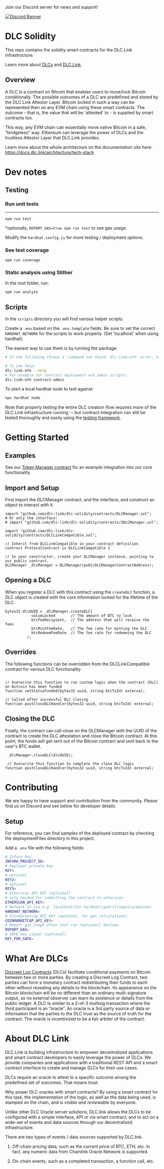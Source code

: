Join our Discord server for news and support!

[![Discord Banner](https://discordapp.com/api/guilds/887360470955208745/widget.png?style=banner2)](https://discord.gg/TtzqyfPCvE)

# DLC Solidity

This repo contains the solidity smart contracts for the DLC.Link infrastructure.

Learn more about [DLCs](https://github.com/DLC-link/dlc-solidity#What-Are-DLCs) and [DLC.Link](https://dlc.link).

## Overview

A DLC is a contract on Bitcoin that enables users to move/lock Bitcoin conditionally. The possible outcomes of a DLC are predefined and stored by the DLC.Link Attestor Layer. Bitcoin locked in such a way can be represented then on any EVM chain using these smart contracts. The outcome - that is, the value that will be 'attested' to - is supplied by smart contracts too.

This way, any EVM chain can essentially move native Bitcoin in a safe, "bridgeless" way. Ethereum can leverage the power of DLCs and the trustless Attestor Layer that DLC.Link provides.

Learn more about the whole architecture on the documentation site here:
https://docs.dlc.link/architecture/tech-stack

# Dev notes

## Testing

### Run unit tests

---

```
npm run test
```

\*optionally, `REPORT_GAS=true npm run test` to see gas usage.

Modify the `hardhat.config.js` for more testing / deployment options.

### See test coverage

```
npm run coverage
```

### Static analysis using Slither

In the root folder, run:

```
npm run analyze
```

## Scripts

In the `scripts` directory you will find various helper scripts.

Create a `.env` based on the `.env.template` fields.
Be sure to set the correct `HARDHAT_NETWORK` for the scripts to work properly. (Set 'localhost' when using hardhat).

The easiest way to use them is by running the package:

```bash
# If the following throws a 'command not found: dlc-link-eth' error, try running 'npm link' after 'npm i' to set up the symlink for your $PATH

# To see help:
dlc-link-eth --help
# For example for contract deployment and admin scripts:
dlc-link-eth contract-admin
```

To start a local hardhat node to test against:

```bash
npx hardhat node
```

Note that properly testing the entire DLC creation flow requires more of the DLC.Link infrastructure running -- but contract-integration can still be tested thoroughly and easily using the [testing framework](https://github.com/DLC-link/dlc-solidity#Testing).

# Getting Started

## Examples

See our [Token Manager contract](./contracts/TokenManager.sol) for an example integration into our core functionality.

## Import and Setup

First import the DLCManager contract, and the interface, and construct an object to interact with it.

```solidity
import "github.com/dlc-link/dlc-solidity/contracts/DLCManager.sol";
# Or only the interface:
# import "github.com/dlc-link/dlc-solidity/contracts/IDLCManager.sol";

import "github.com/dlc-link/dlc-solidity/contracts/DLCLinkCompatible.sol";

// Inherit from DLCLinkCompatible in your contract definition
contract ProtocolContract is DLCLinkCompatible {

// In your constructor, create your DLCManager instance, pointing to our public contract.
DLCManager _dlcManager = DLCManager(publcDLCManagerContractAddress);
```

## Opening a DLC

When you register a DLC with this contract using the `createDLC` function, a DLC object is created with the core information locked for the lifetime of the DLC.

```solidity
bytes32 dlcUUID = _dlcManager.createDLC(
            valueLocked       // The amount of BTC to lock
            btcFeeRecipient,  // The address that will receive the fees
            btcMintFeeRate,   // The fee rate for minting the DLC
            btcRedeemFeeRate  // The fee rate for redeeming the DLC
          );
```

## Overrides

The following functions can be overridden from the DLCLinkCompatible contract for various DLC functionality.

```solidity

// Overwrite this function to run custom logic when the contract (DLC) on Bitcoin has been funded
function setStatusFunded(bytes32 uuid, string btcTxId) external;

// Called after successful DLC closing
function postCloseDLCHandler(bytes32 uuid, string btcTxId) external;

```

## Closing the DLC

Finally, the contract can call close on the DLCManager with the UUID of the contract to create the DLC attestation and close the Bitcoin contract. At this point, the funds will get sent out of the Bitcoin contract and sent back to the user's BTC wallet.

```solidity
 _dlcManager.closeDLC(dlcUUID);

 // Overwrite this function to complete the close DLC logic
function postCloseDLCHandler(bytes32 uuid, string btcTxId) external;
```

# Contributing

We are happy to have support and contribution from the community. Please find us on Discord and see below for developer details.

## Setup

For reference, you can find samples of the deployed contract by checking the deploymentFiles directory in this project.

Add a `.env` file with the following fields:

```bash
# Infura key
INFURA_PROJECT_ID=
# Deployer private key
KEY=
# optional
KEY2=
# optional
KEY3=
# Etherscan API KEY (optional)
# only needed for submitting the contract to etherscan
ETHERSCAN_API_KEY=
# Network to use e.g. localhost(for hardhat)/goerli/sepolia/mainnet
HARDHAT_NETWORK=
# Coinmarketcap API KEY (optional, for gas calculations)
COINMARKETCAP_API_KEY=
# Report gas usage after test run (optional) boolean
REPORT_GAS=
# SAFE key signer (optional)
KEY_FOR_SAFE=

```

# What Are DLCs

[Discreet Log Contracts](https://dci.mit.edu/smart-contracts) (DLCs) facilitate conditional payments on Bitcoin between two or more parties. By creating a Discreet Log Contract, two parties can form a monetary contract redistributing their funds to each other without revealing any details to the blockchain. Its appearance on the Bitcoin blockchain will be no different than an ordinary multi-signature output, so no external observer can learn its existence or details from the public ledger. A DLC is similar to a 2-of-3 multisig transaction where the third participant is an “oracle”. An oracle is a 3rd party source of data or information that the parties to the DLC trust as the source of truth for the contract. The oracle is incentivized to be a fair arbiter of the contract.

# About DLC Link

DLC.Link is building infrastructure to empower decentralized applications and smart contract developers to easily leverage the power of DLCs. We provide companies and applications with a traditional REST API and a smart contract interface to create and manage DLCs for their use cases.

DLCs require an oracle to attest to a specific outcome among the predefined set of outcomes. That means trust.

Why power DLC oracles with smart contracts? By using a smart contract for this task, the implementation of the logic, as well as the data being used, is stamped on the chain, and is _visible and reviewable_ by everyone.

Unlike other DLC Oracle server solutions, DLC.link allows the DLCs to be configured with a simple interface, API or via smart contract, and to act on a wide-set of events and data sources through our decentralized infrastructure.

There are two types of events / data sources supported by DLC.link.

1. Off-chain pricing data, such as the current price of BTC, ETH, etc. In fact, any numeric data from Chainlink Oracle Network is supported.

2. On-chain events, such as a completed transaction, a function call, etc.
